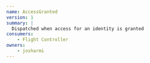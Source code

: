```yaml
---
name: AccessGranted
version: 1
summary: |
  Dispatched when access for an identity is granted
consumers:
    - Flight Controller
owners:
    - josharmi
---
```



<NodeGraph title="Consumer / Producer Diagram" />

<Schema />

<EventExamples />
